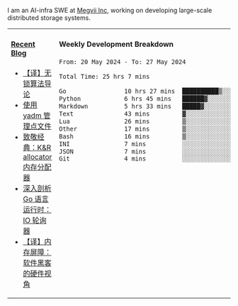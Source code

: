 I am an AI-infra SWE at [Megvii Inc](https://en.megvii.com/), working on developing large-scale distributed storage systems.

<table width="960px">
<tr>
<td valign="top" width="50%">

#### <a href="https://www.kongjun18.me" target="_blank">Recent Blog</a>

<!-- BLOG-POST-LIST:START -->
- [【译】无锁算法导论](https://kongjun18.github.io/posts/2023/07/14/)
- [使用 yadm 管理点文件](https://kongjun18.github.io/posts/2023/04/07/)
- [致敬经典：K&amp;R allocator 内存分配器](https://kongjun18.github.io/posts/2022/12/12/)
- [深入剖析 Go 语言运行时：IO 轮询器](https://kongjun18.github.io/posts/2022/11/21/)
- [【译】内存屏障：软件黑客的硬件视角](https://kongjun18.github.io/posts/2022/11/03/)
<!-- BLOG-POST-LIST:END -->

</td>
<td valign="top" width="50%">

#### Weekly Development Breakdown

<!--START_SECTION:waka-->

```txt
From: 20 May 2024 - To: 27 May 2024

Total Time: 25 hrs 7 mins

Go                10 hrs 27 mins  ██████████▒░░░░░░░░░░░░░░   41.60 %
Python            6 hrs 45 mins   ██████▓░░░░░░░░░░░░░░░░░░   26.89 %
Markdown          5 hrs 33 mins   █████▓░░░░░░░░░░░░░░░░░░░   22.14 %
Text              43 mins         ▓░░░░░░░░░░░░░░░░░░░░░░░░   02.88 %
Lua               26 mins         ▒░░░░░░░░░░░░░░░░░░░░░░░░   01.79 %
Other             17 mins         ▒░░░░░░░░░░░░░░░░░░░░░░░░   01.19 %
Bash              16 mins         ▒░░░░░░░░░░░░░░░░░░░░░░░░   01.09 %
INI               7 mins          ░░░░░░░░░░░░░░░░░░░░░░░░░   00.51 %
JSON              7 mins          ░░░░░░░░░░░░░░░░░░░░░░░░░   00.47 %
Git               4 mins          ░░░░░░░░░░░░░░░░░░░░░░░░░   00.31 %
```

<!--END_SECTION:waka-->
</td>
</tr>

</table>
